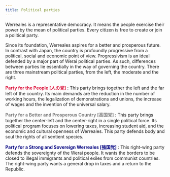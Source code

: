```yaml
---
title: Political parties
---
```


Werreales is a representative democracy. It means the people exercise their power by the mean of political parties. Every citizen is free to create or join a political party.

Since its foundation, Werreales aspires for a better and prosperous future. In contrast with Japan, the country is profoundly progressive from a political, social and economic point of view. Progressivism is an ideal defended by a major part of Werai political parties. As such, differences between parties lie essentially in the way of governing the country. There are three mainstream political parties, from the left, the moderate and the right.

<b style="color: crimson">Party for the People [人の党]</b>
: This party brings together the left and the far left of the country. Its main demands are the reduction in the number of working hours, the legalization of demonstrations and unions, the increase of wages and the invention of the universal salary.

<b style="color: grey">Party for a Better and Prosperous Country [高国党]</b>
: This party brings together the center-left and the center-right in a single political force. Its political program focuses on lowering taxes, increasing student aid, and the economic and cultural openness of Werreales. This party defends body and soul the rights of all sentient species.

<b style="color: navy">Party for a Strong and Sovereign Werreales [強国党]</b>
: This right-wing party defends the sovereignty of the Werai people. It wants the borders to be closed to illegal immigrants and political exiles from communist countries. The right-wing party wants a general drop in taxes and a return to the Republic.